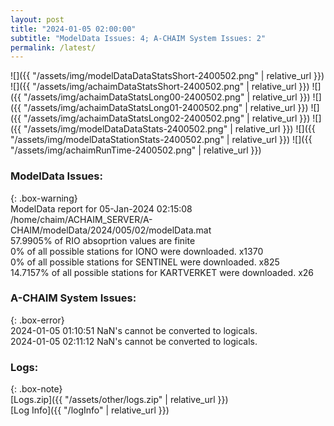 ```yaml
---
layout: post
title: "2024-01-05 02:00:00"
subtitle: "ModelData Issues: 4; A-CHAIM System Issues: 2"
permalink: /latest/
---
```


![]({{ "/assets/img/modelDataDataStatsShort-2400502.png" | relative_url }})
![]({{ "/assets/img/achaimDataStatsShort-2400502.png" | relative_url }})
![]({{ "/assets/img/achaimDataStatsLong00-2400502.png" | relative_url }})
![]({{ "/assets/img/achaimDataStatsLong01-2400502.png" | relative_url }})
![]({{ "/assets/img/achaimDataStatsLong02-2400502.png" | relative_url }})
![]({{ "/assets/img/modelDataDataStats-2400502.png" | relative_url }})
![]({{ "/assets/img/modelDataStationStats-2400502.png" | relative_url }})
![]({{ "/assets/img/achaimRunTime-2400502.png" | relative_url }})


### ModelData Issues:  
  
{: .box-warning}  
 ModelData report for 05-Jan-2024 02:15:08   
 /home/chaim/ACHAIM_SERVER/A-CHAIM/modelData/2024/005/02/modelData.mat   
 57.9905% of RIO absoprtion values are finite   
 0% of all possible stations for IONO were downloaded. x1370   
 0% of all possible stations for SENTINEL were downloaded. x825   
 14.7157% of all possible stations for KARTVERKET were downloaded. x26   
  
### A-CHAIM System Issues:  
  
{: .box-error}  
2024-01-05 01:10:51 NaN's cannot be converted to logicals.  
2024-01-05 02:11:12 NaN's cannot be converted to logicals.  

### Logs:  
  
{: .box-note}  
[Logs.zip]({{ "/assets/other/logs.zip" | relative_url }})  
[Log Info]({{ "/logInfo" | relative_url }})  
